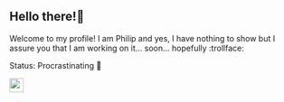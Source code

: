 ## Hello there!👋
Welcome to my profile! I am Philip and yes, I have nothing to show but I assure you that I am working on it... soon... hopefully :trollface: <br>

Status: Procrastinating 🤔<br>

<a href="https://github.com/PhilipLeong" target="_blank"><img height="25" src="https://img.shields.io/badge/GitHub-Old%20School%20Account-blue"></a>&nbsp;&nbsp;

<!--
**philipljh/philipljh** is a ✨ _special_ ✨ repository because its `README.md` (this file) appears on your GitHub profile.

Here are some ideas to get you started:

- 🔭 I’m currently working on ...
- 🌱 I’m currently learning ...
- 👯 I’m looking to collaborate on ...
- 🤔 I’m looking for help with ...
- 💬 Ask me about ...
- 📫 How to reach me: ...
- 😄 Pronouns: ...
- ⚡ Fun fact: ...
-->
